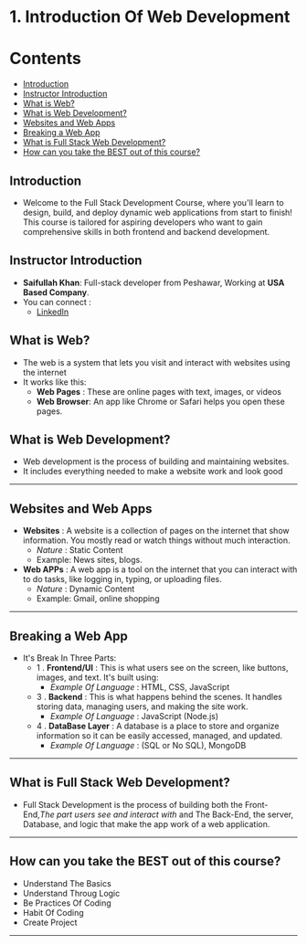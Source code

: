 # 1. **Introduction Of Web Development**
# Contents
 - [Introduction](#Introduction)
 - [Instructor Introduction](#Instructor_Introduction)
 - [What is Web?](#What_is_Web?)
 - [What is Web Development?](#What_is_Web_Development?)
 - [Websites and Web Apps](#Websites_and_Web_Apps)
 - [Breaking a Web App](#Breaking_a_Web_App)
 - [What is Full Stack Web Development?](#What_is_Full_Stack_Web_Wevelopment?)
 - [How can you take the BEST out of this course?](#How_can_you_take_the-BEST_out_of_this_ourse?)
 
## Introduction
- Welcome to the Full Stack Development Course, where you'll learn to design, build, and deploy dynamic web applications from start to 
  finish! This course is tailored for aspiring developers who want to gain comprehensive skills in both frontend and backend development. 

## Instructor Introduction
- **Saifullah Khan**: Full-stack developer from Peshawar, Working at **USA Based  Company**.
- You can connect :
  - [LinkedIn](https://www.linkedin.com/in/saifullah-khan-4aa554231/)

## What is Web?
- The web is a system that lets you visit and interact with websites using the internet
- It works like this:
  - **Web Pages**  : These are online pages with text, images, or videos
  - **Web Browser**: An app like Chrome or Safari helps you open these pages. 

## What is Web Development?
- Web development is the process of building and maintaining websites.
- It includes everything needed to make a website work and look good
------
## Websites and Web Apps
- **Websites** : A website is a collection of pages on the internet that show information. You mostly read or watch things without much interaction.
   - *Nature* : Static Content
   - Example: News sites, blogs.
- **Web APPs** : A web app is a tool on the internet that you can interact with to do tasks, like logging in, typing, or uploading files.
  - *Nature* : Dynamic Content
  - Example: Gmail, online shopping 
------
## Breaking a Web App
- It's Break In Three Parts:
  - 1 . **Frontend/UI** :  This is what users see on the screen, like buttons, images, and text. It's built using:
       - *Example Of Language* : HTML, CSS, JavaScript
  - 3 . **Backend**  : This is what happens behind the scenes. It handles storing data, managing users, and making the site work.
       - *Example Of Language* : JavaScript (Node.js)
  - 4 . **DataBase Layer**  : A database is a place to store and organize information so it can be easily accessed, managed, and updated.
       - *Example Of Language* : (SQL or No SQL), MongoDB   
------
## What is Full Stack Web Development?
- Full Stack Development is the process of building both the Front-End,*The part users see and interact with* and The Back-End, the server, Database, and logic that make the app work of a web application.
------
## How can you take the BEST out of this course?
- Understand The Basics
- Understand Throug Logic
- Be Practices Of Coding
- Habit Of Coding
- Create Project
  

---



